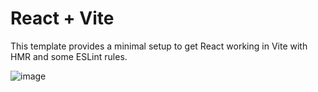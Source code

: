 # React + Vite

This template provides a minimal setup to get React working in Vite with HMR and some ESLint rules.


![image](https://github.com/user-attachments/assets/1837d17f-6fc8-4198-a7d3-526209121560)
